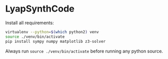 # LyapSynthCode

Install all requirements:

```bash
virtualenv --python=$(which python2) venv
source ./venv/bin/activate
pip install sympy numpy matplotlib z3-solver
```

Always run `source ./venv/bin/activate` before running any python source.